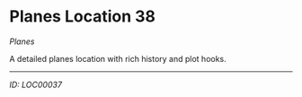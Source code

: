 # Planes Location 38

*Planes*

A detailed planes location with rich history and plot hooks.

---
*ID: LOC00037*